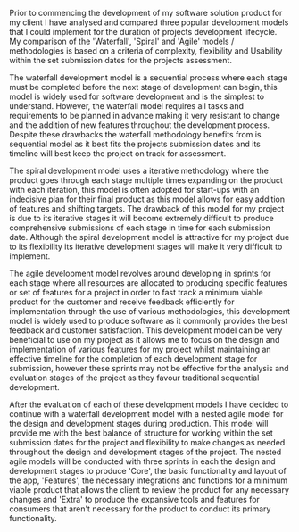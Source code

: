 Prior to commencing the development of my software solution product for my client I have analysed and compared three popular development models that I could implement for the duration of projects development lifecycle. My comparison of the 'Waterfall', 'Spiral' and 'Agile' models / methodologies is based on a criteria of complexity, flexibility and Usability within the set submission dates for the projects assessment. 

The waterfall development model is a sequential process where each stage must be completed before the next stage of development can begin, this model is widely used for software development and is the simplest to understand. However, the waterfall model requires all tasks and requirements to be planned in advance making it very resistant to change and the addition of new features throughout the development process. Despite these drawbacks the waterfall methodology benefits from is sequential model as it best fits the projects submission dates and its timeline will best keep the project on track for assessment.

The spiral development model uses a iterative methodology where the product goes through each stage multiple times expanding on the product with each iteration, this model is often adopted for start-ups with an indecisive plan for their final product as this model allows for easy addition of features and shifting targets. The drawback of this model for my project is due to its iterative stages it will become extremely difficult to produce comprehensive submissions of each stage in time for each submission date. Although the spiral development model is attractive for my project due to its flexibility its iterative development stages will make it very difficult to implement.

The agile development model revolves around developing in sprints for each stage where all resources are allocated to producing specific features or set of features for a project in order to fast track a minimum viable product for the customer and receive feedback efficiently for implementation through the use of various methodologies, this development model is widely used to produce software as it commonly provides the best feedback and customer satisfaction. This development model can be very beneficial to use on my project as it allows me to focus on the design and implementation of various features for my project whilst maintaining an effective timeline for the completion of each development stage for submission, however these sprints may not be effective for the analysis and evaluation stages of the project as they favour traditional sequential development.

After the evaluation of each of these development models I have decided to continue with a waterfall development model with a nested agile model for the design and development stages during production. This model will provide me with the best balance of structure for working within the set submission dates for the project and flexibility to make changes as needed throughout the design and development stages of the project. The nested agile models will be conducted with three sprints in each the design and development stages to produce 'Core', the basic functionality and layout of the app, 'Features', the necessary integrations and functions for a minimum viable product that allows the client to review the product for any necessary changes and 'Extra' to produce the expansive tools and features for consumers that aren't necessary for the product to conduct its primary functionality.  